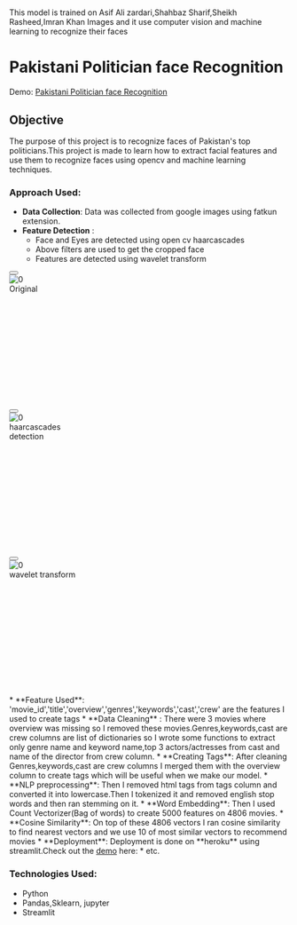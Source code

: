 # 
This model is trained on Asif Ali zardari,Shahbaz Sharif,Sheikh Rasheed,Imran Khan Images and it use computer vision and machine learning to recognize their faces 
# Pakistani Politician face Recognition
  
Demo: <a href="https://politicianrecognition.herokuapp.com/">Pakistani Politician face Recognition</a>



## Objective
The purpose of this project is to recognize faces of Pakistan's top politicians.This project is made to learn how to extract facial features and use them to recognize faces
using opencv and machine learning techniques.


### Approach Used:
* **Data Collection**: Data was collected from google images using fatkun extension.
* **Feature Detection** : <ul>
  <li>Face and Eyes are detected using open cv haarcascades</li>
  <li>Above filters are used to get the cropped face</li>
  <li>Features are detected using wavelet transform</li>
</ul>
<div data-testid="stBlock" width="437" class="css-140646 e1tzin5v3"><div data-testid="stHorizontalBlock" class="css-rncmk8 e1tzin5v0"><div data-testid="stBlock" class="css-1r6slb0 e1tzin5v2" style="position: relative;"><div style="overflow: visible; width: 0px;"><div data-stale="false" class="element-container css-1e5imcs e1tzin5v1" style="width: 135px;"><div class="css-o1jpvw e19lei0e1"><button title="View fullscreen" class="css-6awftf e19lei0e0"><svg viewBox="0 0 8 8" aria-hidden="true" focusable="false" fill="currentColor" xmlns="http://www.w3.org/2000/svg" color="inherit" class="e1fb0mya0 css-xq1lnh-EmotionIconBase ex0cdmw0"><path d="M0 0v4l1.5-1.5L3 4l1-1-1.5-1.5L4 0H0zm5 4L4 5l1.5 1.5L4 8h4V4L6.5 5.5 5 4z"></path></svg></button><div class="css-1kyxreq etr89bj0" style="width: 135px;"><div data-testid="stImage" class="css-1v0mbdj etr89bj1"><img src="https://politicianrecognition.herokuapp.com:443/media/ba95fe30833a674f4edb91ab2cdcdfca6629bfe35ec908c5801cbfca.jpeg" alt="0" style="max-width: 100%;"><div data-testid="caption" class="css-1c94hsa etr89bj2"> Original </div></div></div></div></div></div><div class="resize-triggers"><div class="expand-trigger"><div style="width: 136px; height: 209px;"></div></div><div class="contract-trigger"></div></div></div><div data-testid="stBlock" class="css-1r6slb0 e1tzin5v2" style="position: relative;"><div style="overflow: visible; width: 0px;"><div data-stale="false" class="element-container css-1e5imcs e1tzin5v1" style="width: 135px;"><div class="css-o1jpvw e19lei0e1"><button title="View fullscreen" class="css-6awftf e19lei0e0"><svg viewBox="0 0 8 8" aria-hidden="true" focusable="false" fill="currentColor" xmlns="http://www.w3.org/2000/svg" color="inherit" class="e1fb0mya0 css-xq1lnh-EmotionIconBase ex0cdmw0"><path d="M0 0v4l1.5-1.5L3 4l1-1-1.5-1.5L4 0H0zm5 4L4 5l1.5 1.5L4 8h4V4L6.5 5.5 5 4z"></path></svg></button><div class="css-1kyxreq etr89bj0" style="width: 135px;"><div data-testid="stImage" class="css-1v0mbdj etr89bj1"><img src="https://politicianrecognition.herokuapp.com:443/media/212fffbee018d612725e0f031cbe7f47aab966b87dfce16325472e76.jpeg" alt="0" style="max-width: 100%;"><div data-testid="caption" class="css-1c94hsa etr89bj2"> haarcascades detection </div></div></div></div></div></div><div class="resize-triggers"><div class="expand-trigger"><div style="width: 136px; height: 209px;"></div></div><div class="contract-trigger"></div></div></div><div data-testid="stBlock" class="css-1r6slb0 e1tzin5v2" style="position: relative;"><div style="overflow: visible; width: 0px;"><div data-stale="false" class="element-container css-1e5imcs e1tzin5v1" style="width: 135px;"><div class="css-o1jpvw e19lei0e1"><button title="View fullscreen" class="css-6awftf e19lei0e0"><svg viewBox="0 0 8 8" aria-hidden="true" focusable="false" fill="currentColor" xmlns="http://www.w3.org/2000/svg" color="inherit" class="e1fb0mya0 css-xq1lnh-EmotionIconBase ex0cdmw0"><path d="M0 0v4l1.5-1.5L3 4l1-1-1.5-1.5L4 0H0zm5 4L4 5l1.5 1.5L4 8h4V4L6.5 5.5 5 4z"></path></svg></button><div class="css-1kyxreq etr89bj0" style="width: 135px;"><div data-testid="stImage" class="css-1v0mbdj etr89bj1"><img src="https://politicianrecognition.herokuapp.com:443/media/4ec54faf2d84ae40d3782670df334bb992e53da4f01683c0761a396a.jpeg" alt="0" style="max-width: 100%;"><div data-testid="caption" class="css-1c94hsa etr89bj2"> wavelet transform </div></div></div></div></div></div><div class="resize-triggers"><div class="expand-trigger"><div style="width: 136px; height: 209px;"></div></div><div class="contract-trigger"></div></div></div></div></div>
* **Feature Used**: 'movie_id','title','overview','genres','keywords','cast','crew' are the features I used to create tags
* **Data Cleaning** : There were 3 movies where overview was missing so I removed these movies.Genres,keywords,cast are crew columns are list of dictionaries so I wrote some functions to extract only genre name and keyword name,top 3 actors/actresses from cast and name of the director from crew column.
* **Creating Tags**: After cleaning Genres,keywords,cast are crew columns I merged them with the overview column to create tags which will be useful when we make our model.
* **NLP preprocessing**: Then I removed html tags from tags column and converted it into lowercase.Then I tokenized it and removed english stop words and then ran stemming on it.
* **Word Embedding**: Then I used Count Vectorizer(Bag of words) to create 5000 features on 4806 movies.
* **Cosine Similarity**: On top of these 4806 vectors I ran cosine similarity to find nearest vectors and we use 10 of most similar vectors to recommend movies
* **Deployment**: Deployment is done on **heroku** using streamlit.Check out the <a href="https://movie-recommender-saqib.herokuapp.com/">demo</a> here: 
* etc.

### Technologies Used:
* Python
* Pandas,Sklearn, jupyter
* Streamlit
